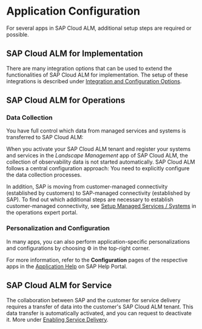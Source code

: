 <!-- loioce08e9d0d647455f962ffc210de1c7de -->

<link rel="stylesheet" type="text/css" href="../css/sap-icons.css"/>

# Application Configuration

For several apps in SAP Cloud ALM, additional setup steps are required or possible.



<a name="loioce08e9d0d647455f962ffc210de1c7de__section_qts_pm5_qzb"/>

## SAP Cloud ALM for Implementation

There are many integration options that can be used to extend the functionalities of SAP Cloud ALM for implementation. The setup of these integrations is described under [Integration and Configuration Options](integration-and-configuration-options-a4ea6fa.md).



<a name="loioce08e9d0d647455f962ffc210de1c7de__section_z12_qm5_qzb"/>

## SAP Cloud ALM for Operations



### Data Collection

You have full control which data from managed services and systems is transferred to SAP Cloud ALM:

When you activate your SAP Cloud ALM tenant and register your systems and services in the *Landscape Management* app of SAP Cloud ALM, the collection of observability data is not started automatically. SAP Cloud ALM follows a central configuration approach: You need to explicitly configure the data collection processes.

In addition, SAP is moving from customer-managed connectivity \(established by customers\) to SAP-managed connectivity \(established by SAP\). To find out which additional steps are necessary to establish customer-managed connectivity, see [Setup Managed Services / Systems](https://support.sap.com/en/alm/sap-cloud-alm/operations/expert-portal/setup-managed-services.html) in the operations expert portal.



### Personalization and Configuration

In many apps, you can also perform application-specific personalizations and configurations by choosing :gear: in the top-right corner.

For more information, refer to the **Configuration** pages of the respective apps in the [Application Help](https://help.sap.com/docs/cloud-alm/applicationhelp) on SAP Help Portal.



<a name="loioce08e9d0d647455f962ffc210de1c7de__section_mzx_rm5_qzb"/>

## SAP Cloud ALM for Service

The collaboration between SAP and the customer for service delivery requires a transfer of data into the customer's SAP Cloud ALM tenant. This data transfer is automatically activated, and you can request to deactivate it. More under [Enabling Service Delivery](enabling-service-delivery-a1b2494.md).

